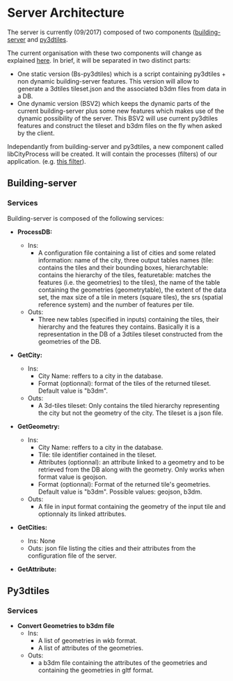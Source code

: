 # Server Architecture 

The server is currently (09/2017) composed of two components ([building-server](https://github.com/MEPP-Team/building-server) and [py3dtiles](https://github.com/MEPP-team/py3dtiles).

The current organisation with these two components will change as explained [here](https://github.com/MEPP-team/RICT/wiki/2017_10_09_-_Building_server_revolution). In brief, it will be separated in two distinct parts:
   * One static version (Bs-py3dtiles) which is a script containing py3dtiles + non dynamic building-server features. This version will allow to generate a 3dtiles tileset.json and the associated b3dm files from data in a DB.
   * One dynamic version (BSV2) which keeps the dynamic parts of the current building-server plus some new features which makes use of the dynamic possibility of the server. This BSV2 will use current py3dtiles features and construct the tileset and b3dm files on the fly when asked by the client.

Independantly from building-server and py3dtiles, a new component called libCityProcess will be created. It will contain the processes (filters) of our application. (e.g. [this filter](https://github.com/MEPP-team/RICT/issues/30)).

## Building-server

### Services

Building-server is composed of the following services:

  * __ProcessDB:__
    * Ins:
      * A configuration file containing a list of cities and some related information: name of the city, three output tables names (tile: contains the tiles and their bounding boxes, hierarchytable: contains the hierarchy of the tiles, featuretable: matches the features (i.e. the geometries) to the tiles), the name of the table containing the geometries (geometrytable), the extent of the data set, the max size of a tile in meters (square tiles), the srs (spatial reference system) and the number of features per tile.
    * Outs:
      * Three new tables (specified in inputs) containing the tiles, their hierarchy and the features they contains. Basically it is a representation in the DB of a 3dtiles tileset constructed from the geometries of the DB. 
  * __GetCity:__
    * Ins: 
      * City Name: reffers to a city in the database.
      * Format (optionnal): format of the tiles of the returned tileset. Default value is "b3dm".
    * Outs: 
      * A 3d-tiles tileset: Only contains the tiled hierarchy representing the city but not the geometry of the city. The tileset is a json file.

  * __GetGeometry:__
    * Ins: 
      * City Name: reffers to a city in the database.
      * Tile: tile identifier contained in the tileset.
      * Attributes (optionnal): an attribute linked to a geometry and to be retrieved from the DB along with the geometry. Only works when format value is geojson.
      * Format (optionnal): Format of the returned tile's geometries. Default value is "b3dm". Possible values: geojson, b3dm.
    * Outs: 
      * A file in input format containing the geometry of the input tile and optionnaly its linked attributes.
      
  * __GetCities:__
    * Ins: None
    * Outs: json file listing the cities and their attributes from the configuration file of the server.
    
  * __GetAttribute:__


## Py3dtiles

### Services

  * __Convert Geometries to b3dm file__
    * Ins:
      * A list of geometries in wkb format.
      * A list of attributes of the geometries.
    * Outs:
      * a b3dm file containing the attributes of the geometries and containing the geometries in gltf format.
